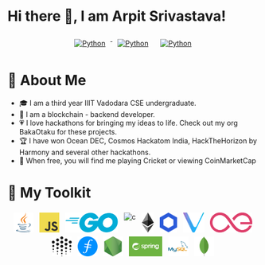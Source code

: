 #  Hi there 👋, I am Arpit Srivastava!

<p align="center">
 <a href="https://twitter.com/fuzious18" target="_blank" rel="noopener noreferrer"> <img src="https://img.shields.io/badge/Twitter-100000?style=for-the-badge&logo=twitter&logoColor=blue" alt="Python" height="40" style="vertical-align:top; margin:10px"> </a>
 <a href="https://www.linkedin.com/in/fuzious/" target="_blank" rel="noopener noreferrer"> <img src="https://img.shields.io/badge/LinkedIn-0077B5?style=for-the-badge&logo=linkedin&logoColor=white" alt="Python" height="40" style="vertical-align:top; margin:10px"></a>
 <a href="mailto:arpitsrivastava2012@gmail.com"> <img src="https://img.shields.io/badge/Gmail-D14836?style=for-the-badge&logo=gmail&logoColor=white" alt="Python" height="40" style="vertical-align:top; margin:10px"></a>
</p> 

# 👦 About Me

-   🎓  I am a third year IIIT Vadodara CSE undergraduate.
-   🔨  I am a blockchain - backend developer.
-   💗  I love hackathons for bringing my ideas to life. Check out my org BakaOtaku for these projects.
- 🏆 I have won Ocean DEC, Cosmos Hackatom India, HackTheHorizon by Harmony and several other hackathons.
-   🚀  When free, you will find me playing Cricket or viewing CoinMarketCap


# 🧰 My Toolkit
<p align="center">
<img src="assets/java.svg" alt="VS Code" height="40" style="vertical-align:top; margin:4px">
<img src="https://raw.githubusercontent.com/github/explore/80688e429a7d4ef2fca1e82350fe8e3517d3494d/topics/javascript/javascript.png" alt="Javascript" height="40" style="vertical-align:top; margin:4px">
<img src="assets/go-logo-blue.svg" alt="css" height="40" style="vertical-align:top; margin:4px">
<img src="https://raw.githubusercontent.com/abranhe/programming-languages-logos/30a0ecf99188be99a3c75a00efb5be61eca9c382/src/c/c.svg" alt="c" height="40" style="vertical-align:top; margin:4px">

<img src="assets/ethereum.png" alt="Ethereum" height="40" style="vertical-align:top; margin:4px">
<img src="assets/chainlink.svg" alt="Chainlink" height="40" style="vertical-align:top; margin:4px">
<img src="assets/vechain.svg" alt="Vechain" height="40" style="vertical-align:top; margin:4px">
<img src="assets/aeternity.svg" alt="Aeternity" height="40" style="vertical-align:top; margin:4px">
<img src="assets/ocean-protocol.svg" alt="Ocean Protocol" height="40" style="vertical-align:top; margin:4px">
<img src="assets/filecoin.svg" alt="Filecoin" height="40" style="vertical-align:top; margin:4px">
<img src="https://raw.githubusercontent.com/github/explore/80688e429a7d4ef2fca1e82350fe8e3517d3494d/topics/nodejs/nodejs.png" alt="nodejs" height="40" style="vertical-align:top; margin:4px">
<img src="assets/spring.jpg" alt="spring-boot" height="40" style="vertical-align:top; margin:4px">
<img src="https://raw.githubusercontent.com/devicons/devicon/2809b567852a4648062a2d3e7c1c531367458c0b/icons/mysql/mysql-original-wordmark.svg" alt="mySQL" height="40" style="vertical-align:top; margin:4px">

<img src="assets/mongodb.svg" alt="mongodb" height="40" style="vertical-align:top; margin:4px">
</p>


